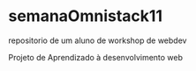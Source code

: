 # semanaOmnistack11
repositorio de um aluno de workshop de webdev

Projeto de Aprendizado à desenvolvimento web
